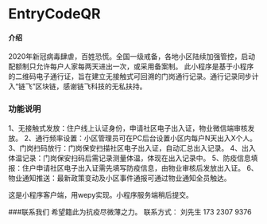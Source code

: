 # EntryCodeQR

#### 介绍
2020年新冠病毒肆虐，百姓恐慌。全国一级戒备，各地小区陆续加强管控，启动配额制只允许每户人家每两天进出一次，或采用备案制。
此小程序是基于小程序的二维码电子通行证，旨在建立无接触式可回溯的门岗通行记录。通行记录同步计入“链飞”区块链，感谢链飞科技的无私扶持。

### 功能说明
1、无接触式发放：住户线上认证身份，申请社区电子出入证，物业微信端审核发放。
2、通行频率设置：小区管理员可在PC后台设置小区内每户N天出入X个人。
3、门岗扫码放行：门岗保安扫描社区电子出入证，自动汇总出入记录。
4、出入体温记录：门岗保安扫码后需记录测量体温，体现在出入记录中。
5、防疫信息填报：住户申请社区电子出入证需先填写防疫信息，由物业审核后发放出入证。
6、物业通知推送：最新政策变动及小区事件通报可通过物业通知全员触达。

这是小程序客户端，用wepy实现。小程序服务端稍后提交。


###联系我们
希望籍此为抗疫尽微薄之力。
联系方式： 刘先生 173 2307 9376